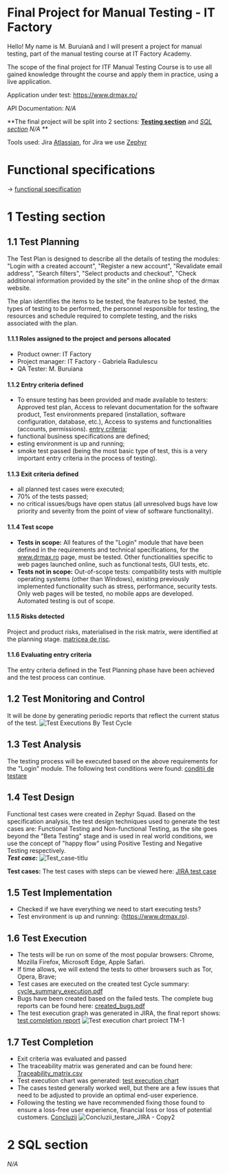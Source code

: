 # Final Project for Manual Testing - IT Factory

Hello! My name is M. Buruiană and I will present a project for manual testing, part of the manual testing course at IT Factory Academy.  

The scope of the final project for ITF Manual Testing Course is to use all gained knowledge throught the course and apply them in practice, using a live application. 

Application under test: https://www.drmax.ro/

API Documentation: *N/A*

**The final project will be split into 2 sections: [**Testing section**](https://github.com/Buru-gl/Manual-testing-project-drmax#1-testing-section) and [*SQL section*](https://github.com/NCOor8/ProiectTestaremanuala/blob/main/README.md#2-sql-section) *N/A* **

Tools used: Jira [Atlassian](https://www.atlassian.com/software/jira), for Jira we use [Zephyr](https://marketplace.atlassian.com/apps/1014681/zephyr-squad-test-management-for-jira?tab=overview&hosting=cloud)

# Functional specifications

-> [functional specification](https://github.com/Buru-gl/Manual-testing-project-drmax/blob/main/Functional_specifications_drmax.pdf)


# 1 Testing section

## 1.1 Test Planning

The Test Plan is designed to describe all the details of testing the modules: "Login with a created account", "Register a new account", "Revalidate email address", "Search filters", "Select products and checkout", "Check additional information provided by the site" in the online shop of the drmax website. 

The plan identifies the items to be tested, the features to be tested, the types of testing to be performed, the personnel responsible for testing, the resources and schedule required to complete testing, and the risks associated with the plan.

#### 1.1.1 Roles assigned to the project and persons allocated
  * Product owner: IT Factory
  * Project manager: IT Factory - Gabriela Radulescu
  * QA Tester: M. Buruiana

#### 1.1.2 Entry criteria defined
 - To ensure testing has been provided and made available to testers: Approved test plan, Access to relevant documentation for the software product, Test environments prepared (installation, software configuration, database, etc.), Access to systems and functionalities (accounts, permissions). [entry criteria](https://github.com/Buru-gl/Manual-testing-project-drmax/blob/main/Conditii_de_testare_test_case.png);
 -  functional business specifications are defined;
 -  esting environment is up and running;
 -  smoke test passed (being the most basic type of test, this is a very important entry criteria in the process of testing).

#### 1.1.3 Exit criteria defined
 - all planned test cases were executed;
 - 70% of the tests passed;
 - no critical issues/bugs have open status (all unresolved bugs have low priority and severity from the point of view of software functionality).

#### 1.1.4 Test scope

* __Tests in scope:__ All features of the "Login" module that have been defined in the requirements and technical specifications, for the www.drmax.ro page, must be tested.
                      Other functionalities specific to web pages launched online, such as functional tests, GUI tests, etc.
* __Tests not in scope:__ Out-of-scope tests: compatibility tests with multiple operating systems (other than Windows), existing previously implemented functionality such as stress, performance, security tests. Only 
                      web pages will be tested, no mobile apps are developed. Automated testing is out of scope. 

#### 1.1.5 Risks detected

Project and product risks, materialised in the risk matrix, were identified at the planning stage. [matricea de risc](https://github.com/Buru-gl/Manual-testing-project-drmax/blob/main/Jira_matricea_de_risc-drmax.jpg).
  
#### 1.1.6 Evaluating entry criteria

The entry criteria defined in the Test Planning phase have been achieved and the test process can continue. 

## 1.2 Test Monitoring and Control

It will be done by generating periodic reports that reflect the current status of the test.
![Test Executions By Test Cycle](https://github.com/Buru-gl/Manual-testing-project-drmax/assets/125501132/383580cc-58de-4862-9608-e0e05b035ad3)

## 1.3 Test Analysis

The testing process will be executed based on the above requirements for the "Login" module. The following test conditions were found: [conditii de testare](https://github.com/Buru-gl/Manual-testing-project-drmax/blob/main/Conditii_de_testare_test_case.png)

## 1.4 Test Design

Functional test cases were created in Zephyr Squad. Based on the specification analysis, the test design techniques used to generate the test cases are: Functional Testing and Non-functional Testing, as the site goes beyond the "Beta Testing" stage and is used in real world conditions, we use the concept of "happy flow" using Positive Testing and Negative Testing respectively.         
***Test case:***
![Test_case-titlu](https://github.com/Buru-gl/Manual-testing-project-drmax/assets/125501132/f4768b93-7794-40d4-9361-9553bb3b4905)

**Test cases:**
The test cases with steps can be viewed here: [JIRA test case](https://github.com/Buru-gl/Manual-testing-project-drmax/blob/main/Test_case_Jira.pdf)

## 1.5 Test Implementation

- Checked if we have everything we need to start executing tests?
- Test environment is up and running: (https://www.drmax.ro).

## 1.6 Test Execution

* The tests will be run on some of the most popular browsers: Chrome, Mozilla Firefox, Microsoft Edge, Apple Safari.
* If time allows, we will extend the tests to other browsers such as Tor, Opera, Brave;
* Test cases are executed on the created test Cycle summary: [cycle_summary_execution.pdf](https://github.com/Buru-gl/Manual-testing-project-drmax/blob/main/Summary_test_case_Jira.png)
* Bugs have been created based on the failed tests. The complete bug reports can be found here: [created_bugs.pdf](https://github.com/Buru-gl/Manual-testing-project-drmax/blob/main/Bug_Jira.pdf)
* The test execution graph was generated in JIRA, the final report shows: [test completion report](https://github.com/Buru-gl/Manual-testing-project-drmax/blob/main/Chart_JIRA_raport.png)
  ![Test execution chart proiect TM-1](https://github.com/Buru-gl/Manual-testing-project-drmax/assets/125501132/b74521d2-931e-4088-a729-6eb6ea04486a)

## 1.7 Test Completion

* Exit criteria was evaluated and passed
* The traceability matrix was generated and can be found here: [Traceability_matrix.csv](https://github.com/Buru-gl/Manual-testing-project-drmax/blob/main/Forward%20Traceability.png)
* Test execution chart was generated: [test execution chart](https://github.com/Buru-gl/Manual-testing-project-drmax/blob/main/Chart_JIRA_raport.png)
* The cases tested generally worked well, but there are a few issues that need to be adjusted to provide an optimal end-user experience.
* Following the testing we have recommended fixing those found to ensure a loss-free user experience, financial loss or loss of potential customers.  [Concluzii](https://github.com/Buru-gl/Manual-testing-project-drmax/blob/main/Concluzii_testare_JIRA.pdf)
![Concluzii_testare_JIRA - Copy2](https://github.com/Buru-gl/Manual-testing-project-drmax/assets/125501132/f791aab9-0308-42e7-a700-864715b7eed9)


# 2 SQL section 
  *N/A*
